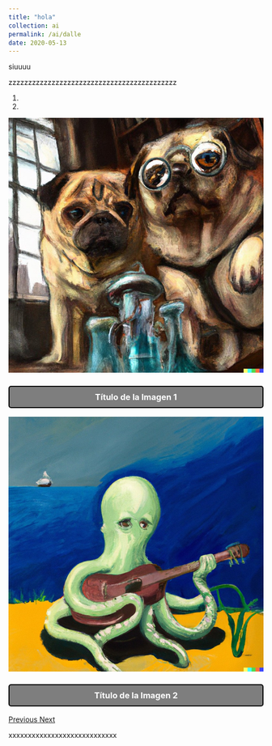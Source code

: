 ```yaml
---
title: "hola"
collection: ai
permalink: /ai/dalle
date: 2020-05-13
---
```



siuuuu




zzzzzzzzzzzzzzzzzzzzzzzzzzzzzzzzzzzzzzzzzzz



<!-- Estilos personalizados para el carrusel -->
<style>
  .carousel-caption h3 {
    color: white;
    text-align: center;
    background-color: rgba(0, 0, 0, 0.5);
    padding: 10px;
    border: 2px solid black;
    border-radius: 5px;
  }
</style>

<div id="myCarousel" class="carousel slide" data-ride="carousel">
  <!-- Indicadores -->
  <ol class="carousel-indicators">
    <li data-target="#myCarousel" data-slide-to="0" class="active"></li>
    <li data-target="#myCarousel" data-slide-to="1"></li>
    <!-- Agrega más indicadores aquí si tienes más imágenes -->
  </ol>

  <!-- Imágenes del carrusel -->
  <div class="carousel-inner">
    <div class="carousel-item active">
      <img src="https://raw.githubusercontent.com/miangoar/miangoar.github.io/master/images/ai/00002_10.jpg" alt="Título de la Imagen 1">
      <div class="carousel-caption">
        <h3>Título de la Imagen 1</h3>
      </div>
    </div>
    <div class="carousel-item">
      <img src="https://raw.githubusercontent.com/miangoar/miangoar.github.io/master/images/ai/00002_15.jpg" alt="Título de la Imagen 2">
      <div class="carousel-caption">
        <h3>Título de la Imagen 2</h3>
      </div>
    </div>
    <!-- Agrega más imágenes y títulos siguiendo la misma estructura -->
  </div>

  <!-- Controles de navegación -->
  <a class="carousel-control-prev" href="#myCarousel" role="button" data-slide="prev">
    <span class="carousel-control-prev-icon" aria-hidden="true"></span>
    <span class="sr-only">Previous</span>
  </a>
  <a class="carousel-control-next" href="#myCarousel" role="button" data-slide="next">
    <span class="carousel-control-next-icon" aria-hidden="true"></span>
    <span class="sr-only">Next</span>
  </a>
</div>





xxxxxxxxxxxxxxxxxxxxxxxxxxxx




